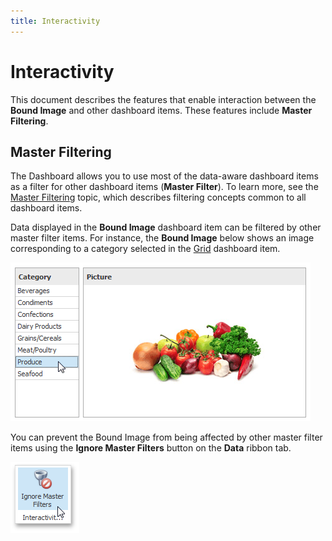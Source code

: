 ```yaml
---
title: Interactivity
---
```

# Interactivity
This document describes the features that enable interaction between the **Bound Image** and other dashboard items. These features include **Master Filtering**.

## Master Filtering
The Dashboard allows you to use most of the data-aware dashboard items as a filter for other dashboard items (**Master Filter**). To learn more, see the [Master Filtering](../../interactivity/master-filtering.md) topic, which describes filtering concepts common to all dashboard items.

Data displayed in the **Bound Image** dashboard item can be filtered by other master filter items. For instance, the **Bound Image** below shows an image corresponding to a category selected in the [Grid](../grid.md) dashboard item.

![ImageOverview_BoundImage](../../../../images/img123287.png)

You can prevent the Bound Image from being affected by other master filter items using the **Ignore Master Filters** button on the **Data** ribbon tab.

![Pivot_IgnoreMasterFilters_Ribbon](../../../../images/img25865.png)